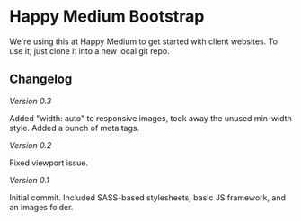Happy Medium Bootstrap
======================

We're using this at Happy Medium to get started with client websites. To use it, just clone it into a new local git repo.

Changelog
---------

*Version 0.3*

Added "width: auto" to responsive images, took away the unused min-width style. Added a bunch of meta tags.

*Version 0.2*

Fixed viewport issue.

*Version 0.1*

Initial commit. Included SASS-based stylesheets, basic JS framework, and an images folder.